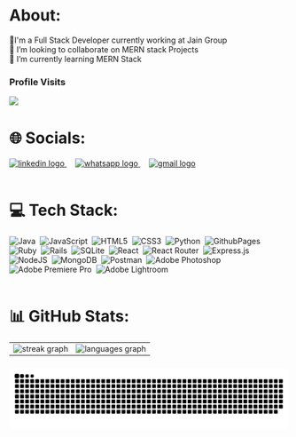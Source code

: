 # About:

🔭I'm a Full Stack Developer currently working at Jain Group<br>👯 I’m looking to collaborate on MERN stack Projects<br>🌱 I’m currently learning MERN Stack

### Profile Visits

![](https://profile-counter.glitch.me/aniket239/count.svg?)

# 🌐 Socials:

<a href="https://www.linkedin.com/in/aniket-kumar-biswas/" target="_blank" margin-right="px">
    <img src="https://raw.githubusercontent.com/maurodesouza/profile-readme-generator/master/src/assets/icons/social/linkedin/default.svg" width="52" height="40" alt="linkedin logo"  />
  </a>&nbsp;&nbsp;&nbsp;
  <a href="https://bit.ly/aniket_whatsapp_chat" target="_blank">
    <img src="https://raw.githubusercontent.com/maurodesouza/profile-readme-generator/master/src/assets/icons/social/whatsapp/default.svg" width="52" height="40" alt="whatsapp logo"  />
  </a>&nbsp;&nbsp;&nbsp;
  <a href="mailto:aniketkrbiswas239@gmail.com" target="_blank">
    <img src="https://raw.githubusercontent.com/maurodesouza/profile-readme-generator/master/src/assets/icons/social/gmail/default.svg" width="52" height="40" alt="gmail logo"  />
  </a>
  <br>
  <br>

# 💻 Tech Stack:

![Java](https://img.shields.io/badge/java-%23ED8B00.svg?style=for-the-badge&logo=openjdk&logoColor=white)&nbsp;
![JavaScript](https://img.shields.io/badge/javascript-%23323330.svg?style=for-the-badge&logo=javascript&logoColor=%23F7DF1E)&nbsp;
![HTML5](https://img.shields.io/badge/html5-%23E34F26.svg?style=for-the-badge&logo=html5&logoColor=white)&nbsp;
![CSS3](https://img.shields.io/badge/css3-%231572B6.svg?style=for-the-badge&logo=css3&logoColor=white)&nbsp;
![Python](https://img.shields.io/badge/python-3670A0?style=for-the-badge&logo=python&logoColor=ffdd54)&nbsp;
![GithubPages](https://img.shields.io/badge/github%20pages-121013?style=for-the-badge&logo=github&logoColor=white)&nbsp;
![Ruby](https://img.shields.io/badge/ruby-%23CC342D.svg?style=for-the-badge&logo=ruby&logoColor=white)&nbsp;
![Rails](https://img.shields.io/badge/rails-%23CC0000.svg?style=for-the-badge&logo=ruby-on-rails&logoColor=white)&nbsp;
![SQLite](https://img.shields.io/badge/sqlite-%2307405e.svg?style=for-the-badge&logo=sqlite&logoColor=white)&nbsp;
![React](https://img.shields.io/badge/react-%2320232a.svg?style=for-the-badge&logo=react&logoColor=%2361DAFB)&nbsp;
![React Router](https://img.shields.io/badge/React_Router-CA4245?style=for-the-badge&logo=react-router&logoColor=white)&nbsp;
![Express.js](https://img.shields.io/badge/express.js-%23404d59.svg?style=for-the-badge&logo=express&logoColor=%2361DAFB)&nbsp;
![NodeJS](https://img.shields.io/badge/node.js-6DA55F?style=for-the-badge&logo=node.js&logoColor=white)&nbsp;
![MongoDB](https://img.shields.io/badge/MongoDB-%234ea94b.svg?style=for-the-badge&logo=mongodb&logoColor=white)&nbsp;
![Postman](https://img.shields.io/badge/Postman-FF6C37?style=for-the-badge&logo=postman&logoColor=white)&nbsp;
![Adobe
Photoshop](https://img.shields.io/badge/adobe%20photoshop-%2331A8FF.svg?style=for-the-badge&logo=adobe%20photoshop&logoColor=white)&nbsp;
![Adobe Premiere
Pro](https://img.shields.io/badge/Adobe%20Premiere%20Pro-9999FF.svg?style=for-the-badge&logo=Adobe%20Premiere%20Pro&logoColor=white)&nbsp;
![Adobe
Lightroom](https://img.shields.io/badge/Adobe%20Lightroom-31A8FF.svg?style=for-the-badge&logo=Adobe%20Lightroom&logoColor=white)
<br>
<br>

# 📊 GitHub Stats:

<p align="center">
  <table>
    <tr>
      <td><img src="https://streak-stats.demolab.com?user=aniket239&locale=en&mode=daily&theme=github_dark&hide_border=true&border_radius=0&date_format=M%20j%5B,%20Y%5D&order=3" width="580" alt="streak graph" /></td>
      <td><img src="https://github-readme-stats.vercel.app/api/top-langs?username=aniket239&locale=en&hide_title=false&layout=compact&card_width=320&theme=github_dark&hide_border=true&order=2&custom_title=Languages" width="450" alt="languages graph" /></td>
    </tr>
  </table>
</p>


###

<img src="https://raw.githubusercontent.com/aniket239/aniket239/output/snake.svg" alt="Snake animation" />
